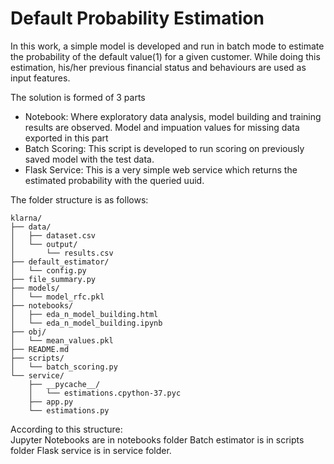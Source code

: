 # Default Probability Estimation
In this work, a simple model is developed and run in batch mode to estimate the probability 
of the default value(1) for a given customer. While doing this estimation, his/her previous financial 
status and behaviours are used as input features. 

The solution is formed of 3 parts

- Notebook: Where exploratory data analysis, model building and training results are observed.
Model and impuation values for missing data exported in this part
- Batch Scoring: This script is developed to run scoring on previously saved model with the test data.
- Flask Service: This is a very simple web service which returns the estimated probability with the queried uuid.

The folder structure is as follows:
```
klarna/
├── data/
│   ├── dataset.csv
│   └── output/
│       └── results.csv
├── default_estimator/
│   └── config.py
├── file_summary.py
├── models/
│   └── model_rfc.pkl
├── notebooks/
│   ├── eda_n_model_building.html
│   └── eda_n_model_building.ipynb
├── obj/
│   └── mean_values.pkl
├── README.md
├── scripts/
│   └── batch_scoring.py
└── service/
    ├── __pycache__/
    │   └── estimations.cpython-37.pyc
    ├── app.py
    └── estimations.py
```
According to this structure:  
Jupyter Notebooks are in notebooks folder
Batch estimator is in scripts folder
Flask service is in service folder.

